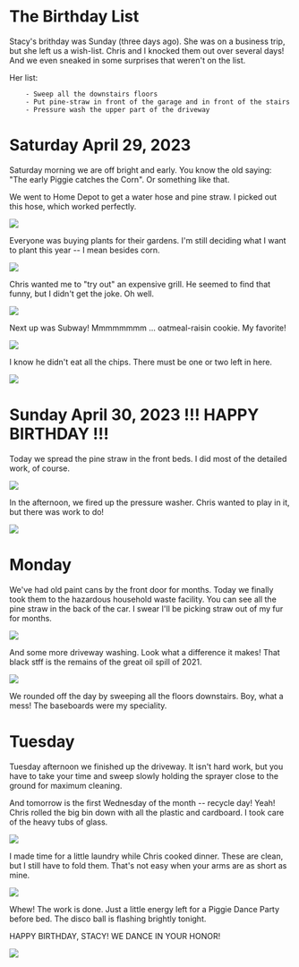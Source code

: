 # The Birthday List

Stacy's brithday was Sunday (three days ago). She was on a business trip, but she left us a wish-list. Chris and I knocked them out over several days! And we even sneaked in some surprises that weren't on the list.

Her list:
```
    - Sweep all the downstairs floors
    - Put pine-straw in front of the garage and in front of the stairs
    - Pressure wash the upper part of the driveway
```

# Saturday April 29, 2023

Saturday morning we are off bright and early. You know the old saying: "The early Piggie catches the Corn". Or something like that.

We went to Home Depot to get a water hose and pine straw. I picked out this hose, which worked perfectly.

![](/blog/bday/hose.jpg)

Everyone was buying plants for their gardens. I'm still deciding what I want to plant this year -- I mean besides corn.

![](/blog/bday/plants.jpg)

Chris wanted me to "try out" an expensive grill. He seemed to find that funny, but I didn't get the joke. Oh well.

![](/blog/bday/grill.jpg)

Next up was Subway! Mmmmmmmm ... oatmeal-raisin cookie. My favorite!

![](/blog/bday/lunchCookie.jpg)

I know he didn't eat all the chips. There must be one or two left in here.

![](/blog/bday/lunchChips.jpg)

# Sunday April 30, 2023 !!! HAPPY BIRTHDAY !!!

Today we spread the pine straw in the front beds. I did most of the detailed work, of course.

![](/blog/bday/straw.jpg)

In the afternoon, we fired up the pressure washer. Chris wanted to play in it, but there was work to do!

![](/blog/bday/pressure.jpg)

# Monday

We've had old paint cans by the front door for months. Today we finally took them to the hazardous household waste facility. You can see all the pine straw in the back of the car. I swear I'll be picking straw out of my fur for months.

![](/blog/bday/hazard.jpg)

And some more driveway washing. Look what a difference it makes! That black stff is the remains of the great oil spill of 2021.

![](/blog/bday/driveway.jpg)

We rounded off the day by sweeping all the floors downstairs. Boy, what a mess! The baseboards were my speciality.

# Tuesday

Tuesday afternoon we finished up the driveway. It isn't hard work, but you have to take your time and sweep slowly holding the sprayer close to the ground for maximum cleaning.

And tomorrow is the first Wednesday of the month -- recycle day! Yeah! Chris rolled the big bin down with all the plastic and cardboard. I took care of the heavy tubs of glass.

![](/blog/bday/recycle.jpg)

I made time for a little laundry while Chris cooked dinner. These are clean, but I still have to fold them. That's not easy when your arms are as short as mine.

![](/blog/bday/laundry.jpg)

Whew! The work is done. Just a little energy left for a Piggie Dance Party before bed. The disco ball is flashing brightly tonight. 

HAPPY BIRTHDAY, STACY! WE DANCE IN YOUR HONOR!

![](/blog/bday/dance.jpg)
